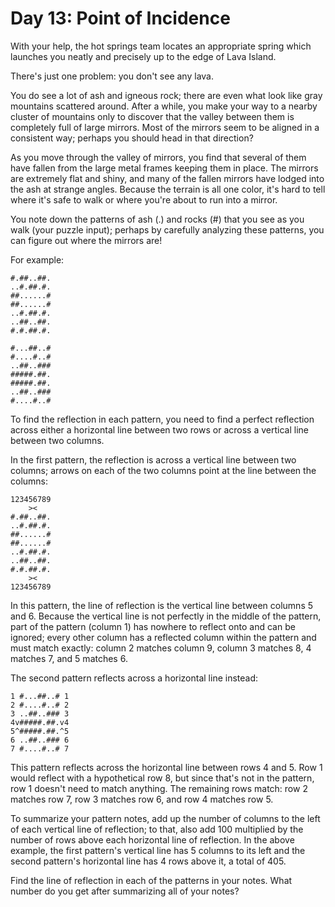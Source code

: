 # Day 13: Point of Incidence

With your help, the hot springs team locates an appropriate spring which
launches you neatly and precisely up to the edge of Lava Island.

There's just one problem: you don't see any lava.

You do see a lot of ash and igneous rock; there are even what look like gray
mountains scattered around. After a while, you make your way to a nearby
cluster of mountains only to discover that the valley between them is
completely full of large mirrors. Most of the mirrors seem to be aligned in a
consistent way; perhaps you should head in that direction?

As you move through the valley of mirrors, you find that several of them have
fallen from the large metal frames keeping them in place. The mirrors are
extremely flat and shiny, and many of the fallen mirrors have lodged into the
ash at strange angles. Because the terrain is all one color, it's hard to tell
where it's safe to walk or where you're about to run into a mirror.

You note down the patterns of ash (.) and rocks (#) that you see as you walk
(your puzzle input); perhaps by carefully analyzing these patterns, you can
figure out where the mirrors are!

For example:

```
#.##..##.
..#.##.#.
##......#
##......#
..#.##.#.
..##..##.
#.#.##.#.

#...##..#
#....#..#
..##..###
#####.##.
#####.##.
..##..###
#....#..#
```

To find the reflection in each pattern, you need to find a perfect reflection
across either a horizontal line between two rows or across a vertical line
between two columns.

In the first pattern, the reflection is across a vertical line between two
columns; arrows on each of the two columns point at the line between the
columns:

```
123456789
    ><
#.##..##.
..#.##.#.
##......#
##......#
..#.##.#.
..##..##.
#.#.##.#.
    ><
123456789
```

In this pattern, the line of reflection is the vertical line between columns 5
and 6. Because the vertical line is not perfectly in the middle of the pattern,
part of the pattern (column 1) has nowhere to reflect onto and can be ignored;
every other column has a reflected column within the pattern and must match
exactly: column 2 matches column 9, column 3 matches 8, 4 matches 7, and 5
matches 6.

The second pattern reflects across a horizontal line instead:

```
1 #...##..# 1
2 #....#..# 2
3 ..##..### 3
4v#####.##.v4
5^#####.##.^5
6 ..##..### 6
7 #....#..# 7
```

This pattern reflects across the horizontal line between rows 4 and 5. Row 1
would reflect with a hypothetical row 8, but since that's not in the pattern,
row 1 doesn't need to match anything. The remaining rows match: row 2 matches
row 7, row 3 matches row 6, and row 4 matches row 5.

To summarize your pattern notes, add up the number of columns to the left of
each vertical line of reflection; to that, also add 100 multiplied by the
number of rows above each horizontal line of reflection. In the above example,
the first pattern's vertical line has 5 columns to its left and the second
pattern's horizontal line has 4 rows above it, a total of 405.

Find the line of reflection in each of the patterns in your notes. What number
do you get after summarizing all of your notes?
